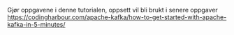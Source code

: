 Gjør oppgavene i denne tutorialen, oppsett vil bli brukt i senere oppgaver
https://codingharbour.com/apache-kafka/how-to-get-started-with-apache-kafka-in-5-minutes/
